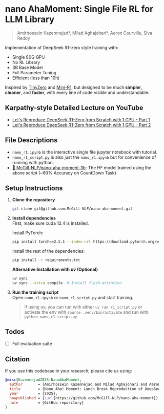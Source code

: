 # nano AhaMoment: Single File RL for LLM Library
> Amirhossein Kazemnejad*, Milad Aghajohari*, Aaron Courville, Siva Reddy

Implementation of DeepSeek R1-zero style training with:

- Single 80G GPU
- No RL Library 
- 3B Base Model 
- Full Parameter Tuning 
- Efficient (less than 10h)

Inspired by [TinyZero](https://github.com/Jiayi-Pan/TinyZero) and [Mini-R1](https://www.philschmid.de/mini-deepseek-r1), but designed to be much **simpler**, **cleaner**, and **faster**, with every line of code visible and understandable.

## Karpathy-style Detailed Lecture on YouTube

- [Let's Reproduce DeepSeek R1-Zero from Scratch with 1 GPU - Part 1](https://youtu.be/ZMO5tv30ri8)
- [Let's Reproduce DeepSeek R1-Zero from Scratch with 1 GPU - Part 2](https://youtu.be/dxhCyhc_bcQ)

## File Descriptions
- `nano_r1.ipynb` is the interactive single file jupyter notebook with tutorial.
- `nano_r1_script.py` is also just the `nano_r1.ipynb` but for convenience of running with python.
- [🤗 McGill-NLP/nano-aha-moment-3b](https://huggingface.co/McGill-NLP/nano-aha-moment-3b): The HF model trained using the above script (~60\% Accuracy on CountDown Task)

## Setup Instructions

1. **Clone the repository**  
   ```bash
   git clone git@github.com:McGill-NLP/nano-aha-moment.git
   ```

2. **Install dependencies**  
   First, make sure cuda 12.4 is installed.
   
   Install PyTorch:
   ```bash
   pip install torch==2.5.1 --index-url https://download.pytorch.org/whl/cu124
   ```
   
   Install the rest of the dependencies:
   ```bash
   pip install -r requirements.txt
   ```

   **Alternative Installation with uv (Optional)**  
   ```bash
   uv sync
   uv sync --extra compile  # Install flash-attention
   ```

3. **Run the training script**  
   Open `nano_r1.ipynb` or `nano_r1_script.py` and start training.

   > If using uv, you can run with either `uv run r1_script.py` or activate the env with `source .venv/bin/activate` and run with `python nano_r1_script.py`

## Todos
- [ ] Full evaluation suite

## Citation
If you use this codebase in your research, please cite us using:

```bibtex
@misc{Kazemnejad2025:NanoAhaMoment,
  author       = {Amirhossein Kazemnejad and Milad Aghajohari and Aaron Courville and Siva Reddy},
  title        = {Nano Aha! Moment: Lunch Break Reproduction of DeepSeek R1-Zero from Scratch},
  year         = {2025},
  howpublished = {\url{https://github.com/McGill-NLP/nano-aha-moment}},
  note         = {GitHub repository}
}
```
